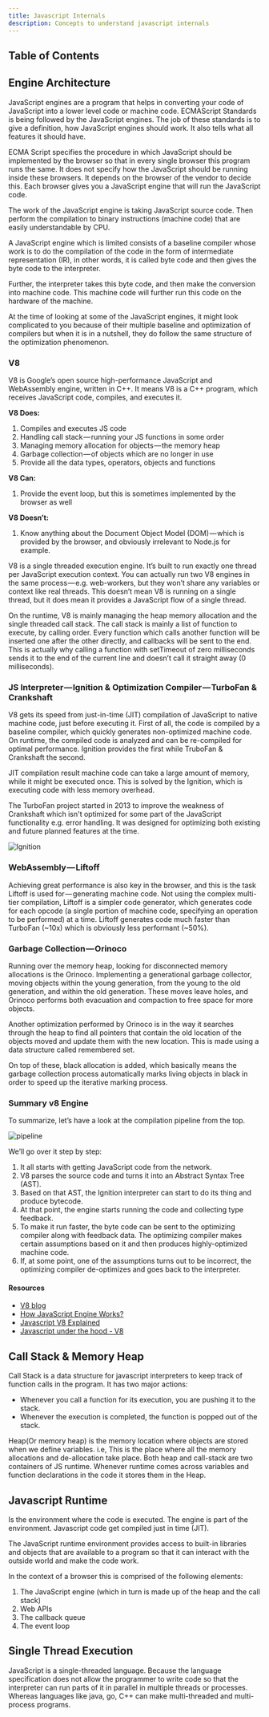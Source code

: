 ```yaml
---
title: Javascript Internals
description: Concepts to understand javascript internals
---
```


## Table of Contents

## Engine Architecture

JavaScript engines are a program that helps in converting your code of JavaScript into a lower level code or machine code. ECMAScript Standards is being followed by the JavaScript engines. The job of these standards is to give a definition, how JavaScript engines should work. It also tells what all features it should have.

ECMA Script specifies the procedure in which JavaScript should be implemented by the browser so that in every single browser this program runs the same. It does not specify how the JavaScript should be running inside these browsers. It depends on the browser of the vendor to decide this. Each browser gives you a JavaScript engine that will run the JavaScript code.

The work of the JavaScript engine is taking JavaScript source code. Then perform the compilation to binary instructions (machine code) that are easily understandable by CPU.

A JavaScript engine which is limited consists of a baseline compiler whose work is to do the compilation of the code in the form of intermediate representation (IR), in other words, it is called byte code and then gives the byte code to the interpreter.

Further, the interpreter takes this byte code, and then make the conversion into machine code. This machine code will further run this code on the hardware of the machine.

At the time of looking at some of the JavaScript engines, it might look complicated to you because of their multiple baseline and optimization of compilers but when it is in a nutshell, they do follow the same structure of the optimization phenomenon.

### V8

V8 is Google’s open source high-performance JavaScript and WebAssembly engine, written in C++. It means V8 is a C++ program, which receives JavaScript code, compiles, and executes it.

**V8 Does:**

1. Compiles and executes JS code
2. Handling call stack — running your JS functions in some order
3. Managing memory allocation for objects — the memory heap
4. Garbage collection — of objects which are no longer in use
5. Provide all the data types, operators, objects and functions

**V8 Can:**

1. Provide the event loop, but this is sometimes implemented by the browser as well

**V8 Doesn’t:**

1. Know anything about the Document Object Model (DOM) — which is provided by the browser, and obviously irrelevant to Node.js for example.

V8 is a single threaded execution engine. It’s built to run exactly one thread per JavaScript execution context. You can actually run two V8 engines in the same process — e.g. web-workers, but they won’t share any variables or context like real threads. This doesn’t mean V8 is running on a single thread, but it does mean it provides a JavaScript flow of a single thread.

On the runtime, V8 is mainly managing the heap memory allocation and the single threaded call stack. The call stack is mainly a list of function to execute, by calling order. Every function which calls another function will be inserted one after the other directly, and callbacks will be sent to the end. This is actually why calling a function with setTimeout of zero milliseconds sends it to the end of the current line and doesn’t call it straight away (0 milliseconds).

### JS Interpreter — Ignition & Optimization Compiler — TurboFan & Crankshaft

V8 gets its speed from just-in-time (JIT) compilation of JavaScript to native machine code, just before executing it. First of all, the code is compiled by a baseline compiler, which quickly generates non-optimized machine code. On runtime, the compiled code is analyzed and can be re-compiled for optimal performance. Ignition provides the first while TruboFan & Crankshaft the second.

JIT compilation result machine code can take a large amount of memory, while it might be executed once. This is solved by the Ignition, which is executing code with less memory overhead.

The TurboFan project started in 2013 to improve the weakness of Crankshaft which isn't optimized for some part of the JavaScript functionality e.g. error handling. It was designed for optimizing both existing and future planned features at the time.

![Ignition](https://v8.dev/_img/ignition-interpreter/ignition-pipeline.png)

### WebAssembly — Liftoff

Achieving great performance is also key in the browser, and this is the task Liftoff is used for — generating machine code. Not using the complex multi-tier compilation, Liftoff is a simpler code generator, which generates code for each opcode (a single portion of machine code, specifying an operation to be performed) at a time. Liftoff generates code much faster than TurboFan (~10x) which is obviously less performant (~50%).

### Garbage Collection — Orinoco

Running over the memory heap, looking for disconnected memory allocations is the Orinoco. Implementing a generational garbage collector, moving objects within the young generation, from the young to the old generation, and within the old generation. These moves leave holes, and Orinoco performs both evacuation and compaction to free space for more objects.

Another optimization performed by Orinoco is in the way it searches through the heap to find all pointers that contain the old location of the objects moved and update them with the new location. This is made using a data structure called remembered set.

On top of these, black allocation is added, which basically means the garbage collection process automatically marks living objects in black in order to speed up the iterative marking process.

### Summary v8 Engine

To summarize, let’s have a look at the compilation pipeline from the top.

![pipeline](https://www.freecodecamp.org/news/content/images/2020/08/v8-overview-2.png)

We’ll go over it step by step:

1. It all starts with getting JavaScript code from the network.
2. V8 parses the source code and turns it into an Abstract Syntax Tree (AST).
3. Based on that AST, the Ignition interpreter can start to do its thing and produce bytecode.
4. At that point, the engine starts running the code and collecting type feedback.
5. To make it run faster, the byte code can be sent to the optimizing compiler along with feedback data. The optimizing compiler makes certain assumptions based on it and then produces highly-optimized machine code.
6. If, at some point, one of the assumptions turns out to be incorrect, the optimizing compiler de-optimizes and goes back to the interpreter.

#### Resources

- [V8 blog](https://v8.dev/)
- [How JavaScript Engine Works?](https://dzone.com/articles/how-javascript-engine-works)
- [Javascript V8 Explained](https://hackernoon.com/javascript-v8-engine-explained-3f940148d4ef)
- [Javascript under the hood - V8](https://www.freecodecamp.org/news/javascript-under-the-hood-v8/)

## Call Stack & Memory Heap

Call Stack is a data structure for javascript interpreters to keep track of function calls in the program. It has two major actions:

- Whenever you call a function for its execution, you are pushing it to the stack.
- Whenever the execution is completed, the function is popped out of the stack.

Heap(Or memory heap) is the memory location where objects are stored when we define variables. i.e, This is the place where all the memory allocations and de-allocation take place. Both heap and call-stack are two containers of JS runtime. Whenever runtime comes across variables and function declarations in the code it stores them in the Heap.

## Javascript Runtime

Is the environment where the code is executed. The engine is part of the environment. Javascript code get compiled just in time (JIT).

The JavaScript runtime environment provides access to built-in libraries and objects that are available to a program so that it can interact with the outside world and make the code work.

In the context of a browser this is comprised of the following elements:

1. The JavaScript engine (which in turn is made up of the heap and the call stack)
2. Web APIs
3. The callback queue
4. The event loop

## Single Thread Execution

JavaScript is a single-threaded language. Because the language specification does not allow the programmer to write code so that the interpreter can run parts of it in parallel in multiple threads or processes. Whereas languages like java, go, C++ can make multi-threaded and multi-process programs.
